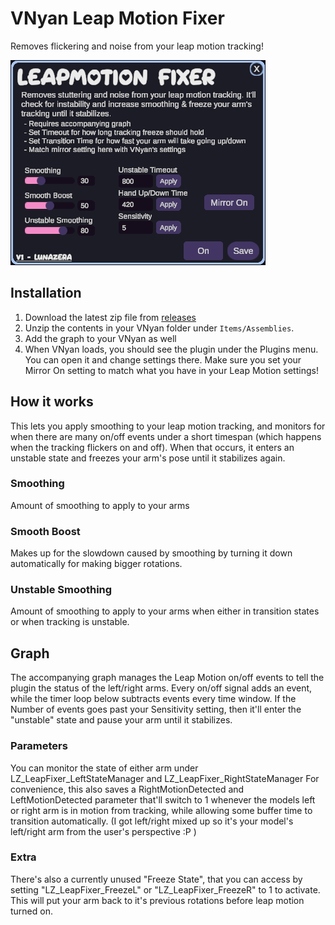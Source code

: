 # VNyan Leap Motion Fixer
Removes flickering and noise from your leap motion tracking! 

![image of plugin window](https://github.com/Lunazera/VNyan-Leap-Motion-Fixer/blob/master/example.png)

## Installation
1. Download the latest zip file from [releases]([https://github.com/Lunazera/VNyan-Tracking-Detection/releases/](https://github.com/Lunazera/VNyan-Eye-Smoothing/releases))
2. Unzip the contents in your VNyan folder under `Items/Assemblies`.
3. Add the graph to your VNyan as well
4. When VNyan loads, you should see the plugin under the Plugins menu. You can open it and change settings there.
Make sure you set your Mirror On setting to match what you have in your Leap Motion settings!

## How it works
This lets you apply smoothing to your leap motion tracking, and monitors for when there are many on/off events under a short timespan (which happens when the tracking flickers on and off). When that occurs, it enters an unstable state and freezes your arm's pose until it stabilizes again.

### Smoothing
Amount of smoothing to apply to your arms

### Smooth Boost
Makes up for the slowdown caused by smoothing by turning it down automatically for making bigger rotations.

### Unstable Smoothing
Amount of smoothing to apply to your arms when either in transition states or when tracking is unstable.

## Graph
The accompanying graph manages the Leap Motion on/off events to tell the plugin the status of the left/right arms. Every on/off signal adds an event, while the timer loop below subtracts events every time window. If the Number of events goes past your Sensitivity setting, then it'll enter the "unstable" state and pause your arm until it stabilizes.

### Parameters
You can monitor the state of either arm under LZ_LeapFixer_LeftStateManager and LZ_LeapFixer_RightStateManager
For convenience, this also saves a RightMotionDetected and LeftMotionDetected parameter that'll switch to 1 whenever the models left or right arm is in motion from tracking, while allowing some buffer time to transition automatically.
(I got left/right mixed up so it's your model's left/right arm from the user's perspective :P )

### Extra 
There's also a currently unused "Freeze State", that you can access by setting "LZ_LeapFixer_FreezeL" or "LZ_LeapFixer_FreezeR" to 1 to activate. This will put your arm back to it's previous rotations before leap motion turned on.
